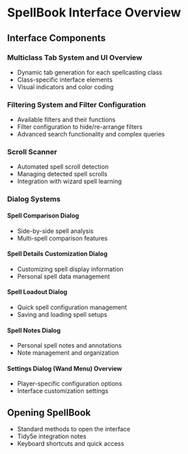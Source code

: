 # SpellBook Interface Overview

## Interface Components

### Multiclass Tab System and UI Overview

- Dynamic tab generation for each spellcasting class
- Class-specific interface elements
- Visual indicators and color coding

### Filtering System and Filter Configuration

- Available filters and their functions
- Filter configuration to hide/re-arrange filters
- Advanced search functionality and complex queries

### Scroll Scanner

- Automated spell scroll detection
- Managing detected spell scrolls
- Integration with wizard spell learning

### Dialog Systems

#### Spell Comparison Dialog

- Side-by-side spell analysis
- Multi-spell comparison features

#### Spell Details Customization Dialog

- Customizing spell display information
- Personal spell data management

#### Spell Loadout Dialog

- Quick spell configuration management
- Saving and loading spell setups

#### Spell Notes Dialog

- Personal spell notes and annotations
- Note management and organization

#### Settings Dialog (Wand Menu) Overview

- Player-specific configuration options
- Interface customization settings

## Opening SpellBook

- Standard methods to open the interface
- Tidy5e integration notes
- Keyboard shortcuts and quick access
